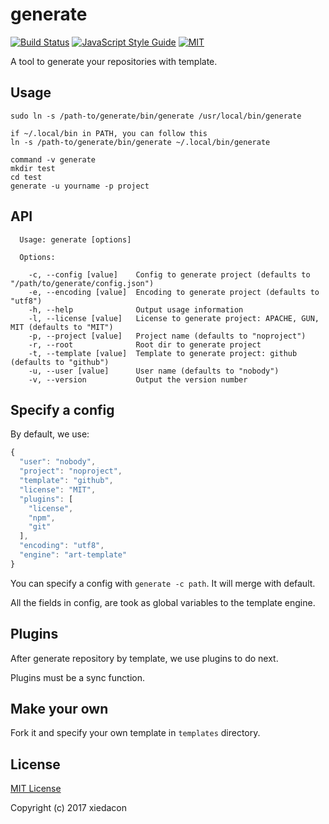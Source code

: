 # generate

[![Build Status](https://travis-ci.org/xiedacon/generate.svg?branch=master)](https://travis-ci.org/xiedacon/generate)
[![JavaScript Style Guide](https://img.shields.io/badge/code_style-standard-brightgreen.svg)](https://standardjs.com)
[![MIT](https://img.shields.io/badge/license-MIT-blue.svg)](https://github.com/xiedacon/generate/blob/master/LICENSE)

A tool to generate your repositories with template.

## Usage

```shell
sudo ln -s /path-to/generate/bin/generate /usr/local/bin/generate

if ~/.local/bin in PATH, you can follow this
ln -s /path-to/generate/bin/generate ~/.local/bin/generate

command -v generate
mkdir test
cd test
generate -u yourname -p project
```

## API

```
  Usage: generate [options]
  
  Options:
  
    -c, --config [value]    Config to generate project (defaults to "/path/to/generate/config.json")
    -e, --encoding [value]  Encoding to generate project (defaults to "utf8")
    -h, --help              Output usage information
    -l, --license [value]   License to generate project: APACHE, GUN, MIT (defaults to "MIT")
    -p, --project [value]   Project name (defaults to "noproject")
    -r, --root              Root dir to generate project
    -t, --template [value]  Template to generate project: github (defaults to "github")
    -u, --user [value]      User name (defaults to "nobody")
    -v, --version           Output the version number

```

## Specify a config

By default, we use:

```js
{
  "user": "nobody",
  "project": "noproject",
  "template": "github",
  "license": "MIT",
  "plugins": [
    "license",
    "npm",
    "git"
  ],
  "encoding": "utf8",
  "engine": "art-template"
}
```

You can specify a config with ``generate -c path``. It will merge with default.

All the fields in config, are took as global variables to the template engine.

## Plugins

After generate repository by template, we use plugins to do next.

Plugins must be a sync function.

## Make your own

Fork it and specify your own template in ``templates`` directory.

## License

[MIT License](https://github.com/xiedacon/generate/blob/master/LICENSE)

Copyright (c) 2017 xiedacon
